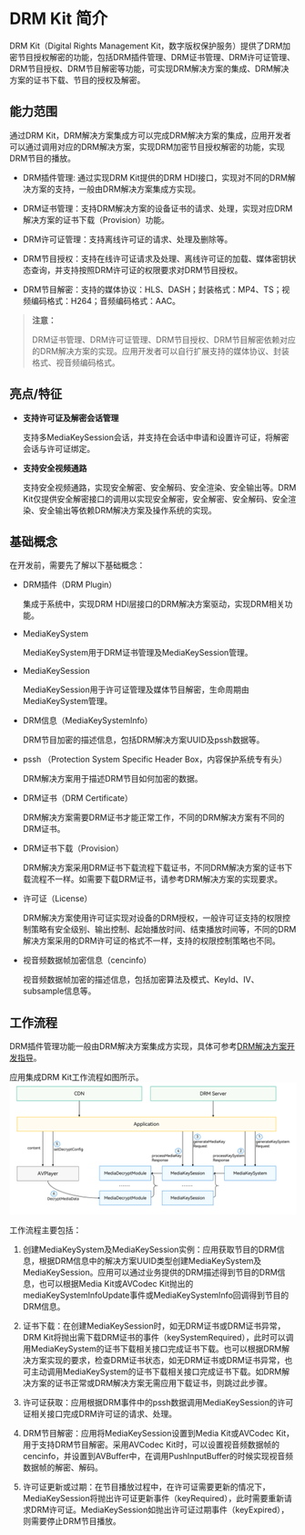 # DRM Kit 简介

DRM Kit（Digital Rights Management Kit，数字版权保护服务）提供了DRM加密节目授权解密的功能，包括DRM插件管理、DRM证书管理、DRM许可证管理、DRM节目授权、DRM节目解密等功能，可实现DRM解决方案的集成、DRM解决方案的证书下载、节目的授权及解密。

## 能力范围

通过DRM Kit，DRM解决方案集成方可以完成DRM解决方案的集成，应用开发者可以通过调用对应的DRM解决方案，实现DRM加密节目授权解密的功能，实现DRM节目的播放。

- DRM插件管理: 通过实现DRM Kit提供的DRM HDI接口，实现对不同的DRM解决方案的支持，一般由DRM解决方案集成方实现。

- DRM证书管理：支持DRM解决方案的设备证书的请求、处理，实现对应DRM解决方案的证书下载（Provision）功能。

- DRM许可证管理：支持离线许可证的请求、处理及删除等。

- DRM节目授权：支持在线许可证请求及处理、离线许可证的加载、媒体密钥状态查询，并支持按照DRM许可证的权限要求对DRM节目授权。

- DRM节目解密：支持的媒体协议：HLS、DASH；封装格式：MP4、TS；视频编码格式：H264<!--RP2--><!--RP2End-->；音频编码格式：AAC。

> **注意：**
>
> DRM证书管理、DRM许可证管理、DRM节目授权、DRM节目解密依赖对应的DRM解决方案的实现。应用开发者可以自行扩展支持的媒体协议、封装格式、视音频编码格式。


## 亮点/特征

- **支持许可证及解密会话管理**

  支持多MediaKeySession会话，并支持在会话中申请和设置许可证，将解密会话与许可证绑定。

- **支持安全视频通路**

  支持安全视频通路，实现安全解密、安全解码、安全渲染、安全输出等。DRM Kit仅提供安全解密接口的调用以实现安全解密，安全解密、安全解码、安全渲染、安全输出等依赖DRM解决方案及操作系统的实现。

## 基础概念

在开发前，需要先了解以下基础概念：

- DRM插件（DRM Plugin）

  集成于系统中，实现DRM HDI层接口的DRM解决方案驱动，实现DRM相关功能。<!--RP1--><!--RP1End-->

- MediaKeySystem

  MediaKeySystem用于DRM证书管理及MediaKeySession管理。

- MediaKeySession

  MediaKeySession用于许可证管理及媒体节目解密，生命周期由MediaKeySystem管理。

- DRM信息（MediaKeySystemInfo）
  
  DRM节目加密的描述信息，包括DRM解决方案UUID及pssh数据等。

- pssh （Protection System Specific Header Box，内容保护系统专有头）

  DRM解决方案用于描述DRM节目如何加密的数据。

- DRM证书（DRM Certificate）

  DRM解决方案需要DRM证书才能正常工作，不同的DRM解决方案有不同的DRM证书。

- DRM证书下载（Provision）
  
  DRM解决方案采用DRM证书下载流程下载证书，不同DRM解决方案的证书下载流程不一样。如需要下载DRM证书，请参考DRM解决方案的实现要求。

- 许可证（License）
  
  DRM解决方案使用许可证实现对设备的DRM授权，一般许可证支持的权限控制策略有安全级别、输出控制、起始播放时间、结束播放时间等，不同的DRM解决方案采用的DRM许可证的格式不一样，支持的权限控制策略也不同。

- 视音频数据帧加密信息（cencinfo）
  
  视音频数据帧加密的描述信息，包括加密算法及模式、KeyId、IV、subsample信息等。

## 工作流程

DRM插件管理功能一般由DRM解决方案集成方实现<!--Del-->，具体可参考[DRM解决方案开发指导](drm-solution-dev-guide.md)<!--DelEnd-->。

应用集成DRM Kit工作流程如图所示。
![Drm Development Model](figures/drm-development-model.png)

工作流程主要包括：

1. 创建MediaKeySystem及MediaKeySession实例：应用获取节目的DRM信息，根据DRM信息中的解决方案UUID类型创建MediaKeySystem及MediaKeySession。应用可以通过业务提供的DRM描述得到节目的DRM信息，也可以根据Media Kit或AVCodec Kit抛出的mediaKeySystemInfoUpdate事件或MediaKeySystemInfo回调得到节目的DRM信息。

2. 证书下载：在创建MediaKeySession时，如无DRM证书或DRM证书异常，DRM Kit将抛出需下载DRM证书的事件（keySystemRequired），此时可以调用MediaKeySystem的证书下载相关接口完成证书下载。也可以根据DRM解决方案实现的要求，检查DRM证书状态，如无DRM证书或DRM证书异常，也可主动调用MediaKeySystem的证书下载相关接口完成证书下载。如DRM解决方案的证书正常或DRM解决方案无需应用下载证书，则跳过此步骤。

3. 许可证获取：应用根据DRM事件中的pssh数据调用MediaKeySession的许可证相关接口完成DRM许可证的请求、处理。

4. DRM节目解密：应用将MediaKeySession设置到Media Kit或AVCodec Kit，用于支持DRM节目解密。采用AVCodec Kit时，可以设置视音频数据帧的cencinfo，并设置到AVBuffer中，在调用PushInputBuffer的时候实现视音频数据帧的解密、解码。

5. 许可证更新或过期：在节目播放过程中，在许可证需要更新的情况下，MediaKeySession将抛出许可证更新事件（keyRequired），此时需要重新请求DRM许可证。MediaKeySession如抛出许可证过期事件（keyExpired），则需要停止DRM节目播放。